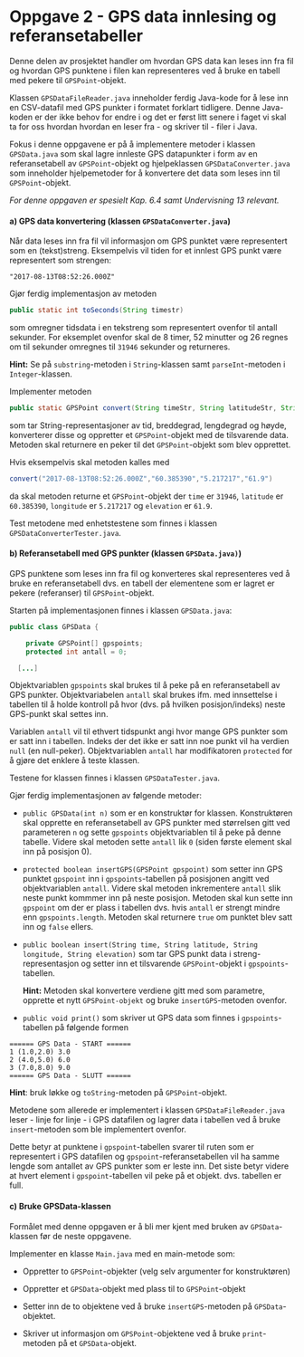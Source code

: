 # Oppgave 2 - GPS data innlesing og referansetabeller

Denne delen av prosjektet handler om hvordan GPS data kan leses inn fra fil og hvordan GPS punktene i filen kan representeres ved å bruke en tabell med pekere til `GPSPoint`-objekt.

Klassen `GPSDataFileReader.java` inneholder ferdig Java-kode for å lese inn en CSV-datafil med GPS punkter i formatet forklart tidligere. Denne Java-koden er der ikke behov for endre i og det er først litt senere i faget vi skal ta for oss hvordan hvordan en leser fra - og skriver til - filer i Java.

Fokus i denne oppgavene er på å implementere metoder i klassen `GPSData.java` som skal lagre innleste GPS datapunkter i form av en referansetabell av `GPSPoint`-objekt og hjelpeklassen `GPSDataConverter.java` som inneholder hjelpemetoder for å konvertere det data som leses inn til `GPSPoint`-objekt.

*For denne oppgaven er spesielt Kap. 6.4 samt Undervisning 13 relevant.*

#### a) GPS data konvertering (klassen `GPSDataConverter.java`)

Når data leses inn fra fil vil informasjon om GPS punktet være representert som en (tekst)streng. Eksempelvis vil tiden for et innlest GPS punkt være representert som strengen:

```
"2017-08-13T08:52:26.000Z"
```

Gjør ferdig implementasjon av metoden

```java
public static int toSeconds(String timestr)
```

som omregner tidsdata i en tekstreng som representert ovenfor til antall sekunder. For eksemplet ovenfor skal de 8 timer, 52 minutter og 26 regnes om til sekunder omregnes til `31946` sekunder og  returneres.

**Hint:** Se på `substring`-metoden i `String`-klassen samt `parseInt`-metoden i `Integer`-klassen.  

Implementer metoden

```java
public static GPSPoint convert(String timeStr, String latitudeStr, String longitudeStr, String elevationStr) {
```

som tar String-representasjoner av tid, breddegrad, lengdegrad og høyde, konverterer disse og oppretter et `GPSPoint`-objekt med de tilsvarende data. Metoden skal returnere en peker til det `GPSPoint`-objekt som blev opprettet.

Hvis eksempelvis skal metoden kalles med

```java
convert("2017-08-13T08:52:26.000Z","60.385390","5.217217","61.9")
```

da skal metoden returne et `GPSPoint`-objekt der `time` er `31946`, `latitude` er `60.385390`, `longitude` er `5.217217` og `elevation` er `61.9`.

Test metodene med enhetstestene som finnes i klassen `GPSDataConverterTester.java`.

#### b) Referansetabell med GPS punkter (klassen `GPSData.java)`)

GPS punktene som leses inn fra fil og konverteres skal representeres ved å bruke en referansetabell dvs. en tabell der elementene som er lagret er pekere (referanser) til `GPSPoint`-objekt.

Starten på implementasjonen finnes i klassen `GPSData.java`:

```java
public class GPSData {

	private GPSPoint[] gpspoints;
	protected int antall = 0;

  [...]
```

Objektvariablen `gpspoints` skal brukes til å peke på en referansetabell av GPS punkter. Objektvariabelen `antall` skal brukes ifm. med innsettelse i tabellen til å holde kontroll på hvor (dvs. på hvilken posisjon/indeks) neste GPS-punkt skal settes inn.

Variablen `antall` vil til ethvert tidspunkt angi hvor mange GPS punkter som er satt inn i tabellen. Indeks der det ikke er satt inn noe punkt vil ha verdien `null` (en null-peker). Objektvariablen `antall` har modifikatoren `protected` for å gjøre det enklere å teste klassen.

Testene for klassen finnes i klassen `GPSDataTester.java`.

Gjør ferdig implementasjonen av følgende metoder:

- `public GPSData(int n)` som er en konstruktør for klassen. Konstruktøren skal opprette en referansetabell av GPS punkter med størrelsen gitt ved parameteren `n` og sette `gpspoints` objektvariablen til å peke på denne tabelle. Videre skal metoden sette `antall` lik `0` (siden første element skal inn på posisjon 0).

- `protected boolean insertGPS(GPSPoint gpspoint)` som setter inn GPS punktet `gpspoint` inn i `gpspoints`-tabellen på posisjonen angitt ved objektvariablen `antall`. Videre skal metoden inkrementere `antall` slik neste punkt kommmer inn på neste posisjon. Metoden skal kun sette inn `gpspoint` om der er plass i tabellen dvs. hvis `antall` er strengt mindre enn `gpspoints.length`. Metoden skal returnere `true` om punktet blev satt inn og `false` ellers.

- `public boolean insert(String time, String latitude, String longitude, String elevation)` som tar GPS punkt data i streng-representasjon og setter inn et tilsvarende `GPSPoint`-objekt i `gpspoints`-tabellen.

  **Hint:** Metoden skal konvertere verdiene gitt med som parametre, opprette et nytt `GPSPoint-objekt` og bruke `insertGPS`-metoden ovenfor.

- `public void print()` som skriver ut GPS data som finnes i `gpspoints`-tabellen på følgende formen

```
====== GPS Data - START ======
1 (1.0,2.0) 3.0
2 (4.0,5.0) 6.0
3 (7.0,8.0) 9.0
====== GPS Data - SLUTT ======
```

**Hint**: bruk løkke og `toString`-metoden på `GPSPoint`-objekt.

Metodene som allerede er implementert i klassen `GPSDataFileReader.java` leser - linje for linje - i GPS datafilen og lagrer data i tabellen ved å bruke `insert`-metoden som ble implementert ovenfor.

Dette betyr at punktene i `gpspoint`-tabellen svarer til ruten som er representert i GPS datafilen og `gpspoint`-referansetabellen vil ha samme lengde som antallet av GPS punkter som er leste inn. Det siste betyr videre at hvert element i `gpspoint`-tabellen vil peke på et objekt. dvs. tabellen er full.

#### c) Bruke GPSData-klassen

Formålet med denne oppgaven er å bli mer kjent med bruken av `GPSData`-klassen før de neste oppgavene.

Implementer en klasse `Main.java` med en main-metode som:

- Oppretter to `GPSPoint`-objekter (velg selv argumenter for konstruktøren)

- Oppretter et `GPSData`-objekt med plass til to `GPSPoint`-objekt

- Setter inn de to objektene ved å bruke `insertGPS`-metoden på `GPSData`-objektet.

- Skriver ut informasjon om `GPSPoint`-objektene ved å bruke `print`-metoden på et `GPSData`-objekt.

